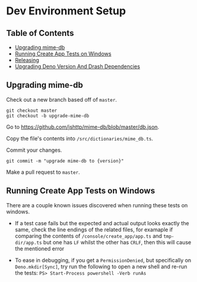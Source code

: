 # Dev Environment Setup

## Table of Contents

- [Upgrading mime-db](#upgrading-mime-db)
- [Running Create App Tests on Windows](#running-create-app-tests-on-windows)
- [Releasing](#releasing)
- [Upgrading Deno Version And Drash
  Dependencies](#upgrading-deno-version-and-drash-dependencies)

## Upgrading mime-db

Check out a new branch based off of `master`.

```
git checkout master
git checkout -b upgrade-mime-db
```

Go to https://github.com/jshttp/mime-db/blob/master/db.json.

Copy the file's contents into `/src/dictionaries/mime_db.ts`.

Commit your changes.

```
git commit -m "upgrade mime-db to {version}"
```

Make a pull request to `master`.

## Running Create App Tests on Windows

There are a couple known issues discovered when running these tests on windows.

- If a test case fails but the expected and actual output looks exactly the
  same, check the line endings of the related files, for examaple if comparing
  the contents of `/console/create_app/app.ts` and `tmp-dir/app.ts` but one has
  `LF` whilst the other has `CRLF`, then this will cause the mentioned error

- To ease in debugging, if you get a `PermissionDenied`, but specifically on
  `Deno.mkdir[Sync]`, try run the following to open a new shell and re-run the
  tests: `PS> Start-Process powershell -Verb runAs`
